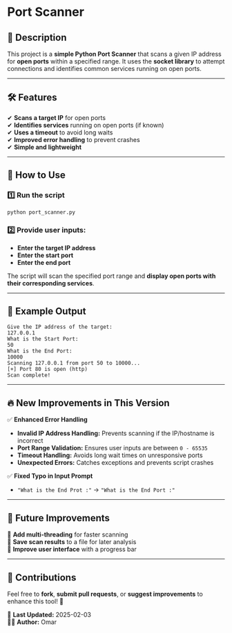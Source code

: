 # **Port Scanner**

## 📌 **Description**

This project is a **simple Python Port Scanner** that scans a given IP address for **open ports** within a specified range. It uses the **socket library** to attempt connections and identifies common services running on open ports.

---

## 🛠 **Features**

✔ **Scans a target IP** for open ports  
✔ **Identifies services** running on open ports (if known)  
✔ **Uses a timeout** to avoid long waits  
✔ **Improved error handling** to prevent crashes  
✔ **Simple and lightweight**  

---

## 🚀 **How to Use**

### 1️⃣ **Run the script**

```sh
python port_scanner.py
```

### 2️⃣ **Provide user inputs:**

- **Enter the target IP address**
- **Enter the start port**
- **Enter the end port**

The script will scan the specified port range and **display open ports with their corresponding services**.

---

## 📂 **Example Output**

```
Give the IP address of the target:
127.0.0.1
What is the Start Port:
50
What is the End Port:
10000
Scanning 127.0.0.1 from port 50 to 10000...
[+] Port 80 is open (http)
Scan complete!
```

---

## 🔥 **New Improvements in This Version**

✅ **Enhanced Error Handling**

- **Invalid IP Address Handling:** Prevents scanning if the IP/hostname is incorrect  
- **Port Range Validation:** Ensures user inputs are between `0 - 65535`  
- **Timeout Handling:** Avoids long wait times on unresponsive ports  
- **Unexpected Errors:** Catches exceptions and prevents script crashes  

✅ **Fixed Typo in Input Prompt**

- `"What is the End Prot :"` → `"What is the End Port :"`  

---

## 🎯 **Future Improvements**

🔹 **Add multi-threading** for faster scanning  
🔹 **Save scan results** to a file for later analysis  
🔹 **Improve user interface** with a progress bar  

---

## 🔗 **Contributions**

Feel free to **fork**, **submit pull requests**, or **suggest improvements** to enhance this tool! 🚀

📅 **Last Updated:** 2025-02-03  
👨‍💻 **Author:** Omar  

